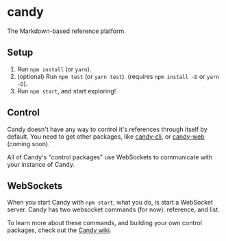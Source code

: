 # candy
The Markdown-based reference platform.

## Setup

 1. Run `npm install` (or `yarn`).
 2. (optional) Run `npm test` (or `yarn test`). (requires `npm install -D` or `yarn -D`).
 3. Run `npm start`, and start exploring!

## Control

Candy doesn't have any way to control it's references through itself by default. You need to get other packages, like [candy-cli](https://github.com/moriczgergo/candy-cli), or [candy-web](#) (coming soon).

All of Candy's "control packages" use WebSockets to communicate with your instance of Candy.

## WebSockets

When you start Candy with `npm start`, what you do, is start a WebSocket server. Candy has two websocket commands (for now): reference, and list.

To learn more about these commands, and building your own control packages, check out the [Candy wiki](https://github.com/moriczgergo/candy/wiki).
